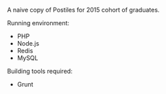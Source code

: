 A naive copy of Postiles for 2015 cohort of graduates.

Running environment:
- PHP
- Node.js
- Redis
- MySQL

Building tools required:
- Grunt
